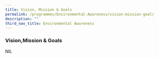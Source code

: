 ```yaml
---
title: Vision, Mission & Goals
permalink: /programmes/Environmental-Awareness/vision-mission-goal/
description: ""
third_nav_title: Environmental Awareness
---
```

### Vision,Mission & Goals

NIL